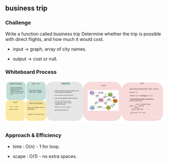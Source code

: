 ## business trip

### Challenge

Write a function called business trip
Determine whether the trip is possible with direct flights, and how much it would cost.

- input -> graph, array of city names.

- output -> cost or null.

### Whiteboard Process

![graph-business-trip](graph-business-trip.jpg)

### Approach & Efficiency

- time : O(n) - 1 for loop.

- scape : O(1) - no extra spaces.
